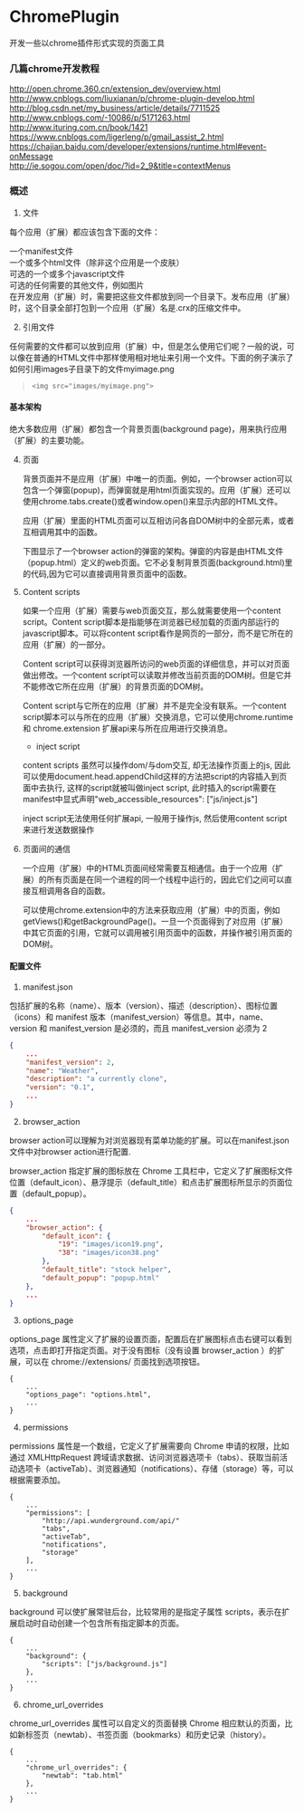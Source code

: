 # ChromePlugin
开发一些以chrome插件形式实现的页面工具

### 几篇chrome开发教程
http://open.chrome.360.cn/extension_dev/overview.html
<br />http://www.cnblogs.com/liuxianan/p/chrome-plugin-develop.html
<br />http://blog.csdn.net/my_business/article/details/7711525
<br />http://www.cnblogs.com/-10086/p/5171263.html
<br />http://www.ituring.com.cn/book/1421
<br />https://www.cnblogs.com/ligerleng/p/gmail_assist_2.html
<br />https://chajian.baidu.com/developer/extensions/runtime.html#event-onMessage
<br />http://ie.sogou.com/open/doc/?id=2_9&title=contextMenus

### 概述

1. 文件

每个应用（扩展）都应该包含下面的文件：

一个manifest文件<br />
一个或多个html文件（除非这个应用是一个皮肤）<br />
可选的一个或多个javascript文件<br />
可选的任何需要的其他文件，例如图片<br />
在开发应用（扩展）时，需要把这些文件都放到同一个目录下。发布应用（扩展）时，这个目录全部打包到一个应用（扩展）名是.crx的压缩文件中。

2. 引用文件

任何需要的文件都可以放到应用（扩展）中，但是怎么使用它们呢？一般的说，可以像在普通的HTML文件中那样使用相对地址来引用一个文件。下面的例子演示了如何引用images子目录下的文件myimage.png
> `<img src="images/myimage.png">`

#### 基本架构

   绝大多数应用（扩展）都包含一个背景页面(background page)，用来执行应用（扩展）的主要功能。

4. 页面

   背景页面并不是应用（扩展）中唯一的页面。例如，一个browser action可以包含一个弹窗(popup)，而弹窗就是用html页面实现的。应用（扩展）还可以使用chrome.tabs.create()或者window.open()来显示内部的HTML文件。

   应用（扩展）里面的HTML页面可以互相访问各自DOM树中的全部元素，或者互相调用其中的函数。

   下图显示了一个browser action的弹窗的架构。弹窗的内容是由HTML文件（popup.html）定义的web页面。它不必复制背景页面(background.html)里的代码,因为它可以直接调用背景页面中的函数。

5. Content scripts

   如果一个应用（扩展）需要与web页面交互，那么就需要使用一个content script。Content script脚本是指能够在浏览器已经加载的页面内部运行的javascript脚本。可以将content script看作是网页的一部分，而不是它所在的应用（扩展）的一部分。

   Content script可以获得浏览器所访问的web页面的详细信息，并可以对页面做出修改。一个content script可以读取并修改当前页面的DOM树。但是它并不能修改它所在应用（扩展）的背景页面的DOM树。

   Content script与它所在的应用（扩展）并不是完全没有联系。一个content script脚本可以与所在的应用（扩展）交换消息，它可以使用chrome.runtime 和 chrome.extension 扩展api来与所在应用进行交换消息。

   * inject script

   content scripts 虽然可以操作dom/与dom交互, 却无法操作页面上的js, 因此可以使用document.head.appendChild这样的方法把script的内容插入到页面中去执行, 这样的script就被叫做inject script, 此时插入的script需要在manifest中显式声明"web_accessible_resources": ["js/inject.js"]

   inject script无法使用任何扩展api, 一般用于操作js, 然后使用content script来进行发送数据操作

6. 页面间的通信

   一个应用（扩展）中的HTML页面间经常需要互相通信。由于一个应用（扩展）的所有页面是在同一个进程的同一个线程中运行的，因此它们之间可以直接互相调用各自的函数。

   可以使用chrome.extension中的方法来获取应用（扩展）中的页面，例如getViews()和getBackgroundPage()。一旦一个页面得到了对应用（扩展）中其它页面的引用，它就可以调用被引用页面中的函数，并操作被引用页面的DOM树。


#### 配置文件

1. manifest.json

包括扩展的名称（name）、版本（version）、描述（description）、图标位置（icons）和 manifest 版本（manifest_version）等信息。其中，name、version 和 manifest_version 是必须的，而且 manifest_version 必须为 2

```json
{
    ...
    "manifest_version": 2,
    "name": "Weather",
    "description": "a currently clone",
    "version": "0.1",
    ...
}
```

2. browser_action

browser action可以理解为对浏览器现有菜单功能的扩展。可以在manifest.json文件中对browser action进行配置.

browser_action 指定扩展的图标放在 Chrome 工具栏中，它定义了扩展图标文件位置（default_icon）、悬浮提示（default_title）和点击扩展图标所显示的页面位置（default_popup）。

```json
{
    ...
    "browser_action": {
        "default_icon": {
            "19": "images/icon19.png",
            "38": "images/icon38.png"
        },
        "default_title": "stock helper",
        "default_popup": "popup.html"
    },
    ...
}
```

3. options_page

options_page 属性定义了扩展的设置页面，配置后在扩展图标点击右键可以看到 选项，点击即打开指定页面。对于没有图标（没有设置 browser_action ）的扩展，可以在 chrome://extensions/ 页面找到选项按钮。
```
{
    ...
    "options_page": "options.html",
    ...
}
```
4. permissions

permissions 属性是一个数组，它定义了扩展需要向 Chrome 申请的权限，比如通过 XMLHttpRequest 跨域请求数据、访问浏览器选项卡（tabs）、获取当前活动选项卡（activeTab）、浏览器通知（notifications）、存储（storage）等，可以根据需要添加。
```
{
    ...
    "permissions": [
        "http://api.wunderground.com/api/"
        "tabs",
        "activeTab",
        "notifications",
        "storage"
    ],
    ...
}
```
5. background

background 可以使扩展常驻后台，比较常用的是指定子属性 scripts，表示在扩展启动时自动创建一个包含所有指定脚本的页面。
```
{
    ...
    "background": {
        "scripts": ["js/background.js"]
    },
    ...
}
```
6. chrome_url_overrides

chrome_url_overrides 属性可以自定义的页面替换 Chrome 相应默认的页面，比如新标签页（newtab）、书签页面（bookmarks）和历史记录（history）。
```
{
    ...
    "chrome_url_overrides": {
        "newtab": "tab.html"
    },
    ...
}
```
